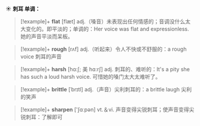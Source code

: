 ☀ <span class="category">**刺耳 单调：**</span>
>[!example]+ <span class="vocabulary">**flat**</span> [flæt] 
> <span class="definition">adj.（嗓音）未表现出任何情感的；音调没什么太大变化的。即平淡的；单调的：</span>Her voice was flat and expressionless. 她的声音平淡而呆板。

>[!example]+ <span class="vocabulary">**rough**</span> [rʌf] 
> <span class="definition">adj.（听起来）令人不快或不舒服的：</span>a rough voice 刺耳的声音
           
>[!example]+ <span class="vocabulary">**harsh**</span> [hɑ:ʃ; 美 hɑ:rʃ]
> <span class="definition">adj. 刺耳的、难听的：</span>It's a pity she has such a loud harsh voice. 可惜她的嗓门太大太难听了。
           
>[!example]+ <span class="vocabulary">**brittle**</span> [ˈbrɪtl]
> <span class="definition">adj.（声音）尖利刺耳的：</span>a brittle laugh 尖利的笑声

>[!example]+ <span class="vocabulary">**sharpen**</span> ['ʃɑːpən] 
> <span class="definition">vt.＆vi. 声音变得尖锐刺耳；使声音变得尖锐刺耳：</span>了解即可
